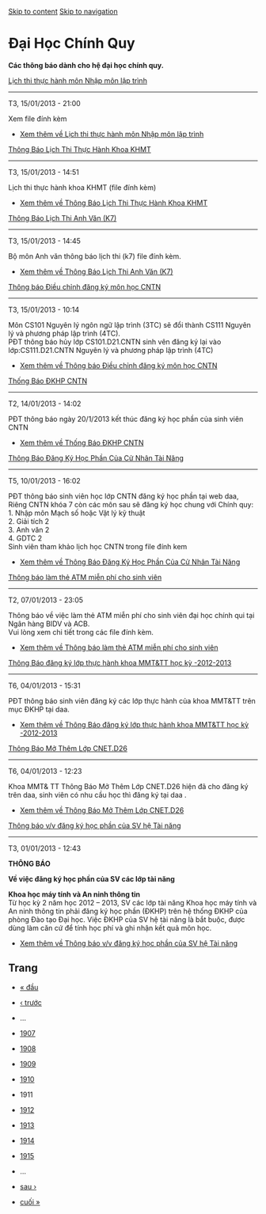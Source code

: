 [Skip to content](https://daa.uit.edu.vn/thongbaochinhquy?page=1910#main)
 [Skip to navigation](https://daa.uit.edu.vn/thongbaochinhquy?page=1910#main-nav)

Đại Học Chính Quy
=================

**Các thông báo dành cho hệ đại học chính quy.**

[Lịch thi thực hành môn Nhập môn lập trình](https://daa.uit.edu.vn/thongbao/lich-thi-thuc-hanh-mon-nhap-mon-lap-trinh)

-----------------------------------------------------------------------------------------------------------------------

T3, 15/01/2013 - 21:00

Xem file đính kèm

*   [Xem thêm về Lịch thi thực hành môn Nhập môn lập trình](https://daa.uit.edu.vn/thongbao/lich-thi-thuc-hanh-mon-nhap-mon-lap-trinh "Lịch thi thực hành môn Nhập môn lập trình")
    

[Thông Báo Lịch Thi Thực Hành Khoa KHMT](https://daa.uit.edu.vn/thongbao/thong-bao-lich-thi-thuc-hanh-khoa-khmt)

---------------------------------------------------------------------------------------------------------------------

T3, 15/01/2013 - 14:51

Lịch thi thực hành khoa KHMT (file đính kèm)

*   [Xem thêm về Thông Báo Lịch Thi Thực Hành Khoa KHMT](https://daa.uit.edu.vn/thongbao/thong-bao-lich-thi-thuc-hanh-khoa-khmt "Thông Báo Lịch Thi Thực Hành Khoa KHMT")
    

[Thông Báo Lịch Thi Anh Văn (K7)](https://daa.uit.edu.vn/thongbao/thong-bao-lich-thi-anh-van-k7)

---------------------------------------------------------------------------------------------------

T3, 15/01/2013 - 14:45

Bộ môn Anh văn thông báo lịch thi (k7) file đính kèm.

*   [Xem thêm về Thông Báo Lịch Thi Anh Văn (K7)](https://daa.uit.edu.vn/thongbao/thong-bao-lich-thi-anh-van-k7 "Thông Báo Lịch Thi Anh Văn  (K7)")
    

[Thông báo Điều chỉnh đăng ký môn học CNTN](https://daa.uit.edu.vn/thongbao/thong-bao-dieu-chinh-dang-ky-mon-hoc-cntn)

-------------------------------------------------------------------------------------------------------------------------

T3, 15/01/2013 - 10:14

Môn CS101 Nguyên lý ngôn ngữ lập trình (3TC) sẽ đổi thành CS111 Nguyên lý và phương pháp lập trình (4TC).  
PĐT thông báo hủy lớp CS101.D21.CNTN sinh vên đăng ký lại vào lớp:CS111.D21.CNTN Nguyên lý và phương pháp lập trình (4TC)

*   [Xem thêm về Thông báo Điều chỉnh đăng ký môn học CNTN](https://daa.uit.edu.vn/thongbao/thong-bao-dieu-chinh-dang-ky-mon-hoc-cntn "Thông báo Điều chỉnh đăng ký môn học CNTN")
    

[Thống Báo ĐKHP CNTN](https://daa.uit.edu.vn/thongbao/thong-bao-dkhp-cntn)

-----------------------------------------------------------------------------

T2, 14/01/2013 - 14:02

PĐT thông báo ngày 20/1/2013 kết thúc đăng ký học phần của sinh viên CNTN

*   [Xem thêm về Thống Báo ĐKHP CNTN](https://daa.uit.edu.vn/thongbao/thong-bao-dkhp-cntn "Thống Báo ĐKHP CNTN")
    

[Thông Báo Đăng Ký Học Phần Của Cử Nhân Tài Năng](https://daa.uit.edu.vn/thongbao/thong-bao-dang-ky-hoc-phan-cua-cu-nhan-tai-nang)

-----------------------------------------------------------------------------------------------------------------------------------

T5, 10/01/2013 - 16:02

PĐT thông báo sinh viên học lớp CNTN đăng ký học phần tại web daa,  
Riêng CNTN khóa 7 còn các môn sau sẽ đăng ký học chung với Chính quy:  
1\. Nhập môn Mạch số hoặc Vật lý kỹ thuật  
2\. Giải tích 2  
3\. Anh văn 2  
4\. GDTC 2  
Sinh viên tham khảo lịch học CNTN trong file đính kem

*   [Xem thêm về Thông Báo Đăng Ký Học Phần Của Cử Nhân Tài Năng](https://daa.uit.edu.vn/thongbao/thong-bao-dang-ky-hoc-phan-cua-cu-nhan-tai-nang "Thông Báo Đăng Ký Học Phần Của Cử Nhân Tài Năng")
    

[Thông báo làm thẻ ATM miễn phí cho sinh viên](https://daa.uit.edu.vn/thongbao/thong-bao-lam-atm-mien-phi-cho-sinh-vien)

-------------------------------------------------------------------------------------------------------------------------

T2, 07/01/2013 - 23:05

Thông báo về việc làm thẻ ATM miễn phí cho sinh viên đại học chính qui tại Ngân hàng BIDV và ACB.  
Vui lòng xem chi tiết trong các file đính kèm.

*   [Xem thêm về Thông báo làm thẻ ATM miễn phí cho sinh viên](https://daa.uit.edu.vn/thongbao/thong-bao-lam-atm-mien-phi-cho-sinh-vien "Thông báo làm thẻ ATM miễn phí cho sinh viên")
    

[Thông Báo đăng ký lớp thực hành khoa MMT&TT học kỳ -2012-2013](https://daa.uit.edu.vn/thongbao/thong-bao-dang-ky-lop-thuc-hanh-khoa-mmttt-hoc-ky-2012-2013)

-------------------------------------------------------------------------------------------------------------------------------------------------------------

T6, 04/01/2013 - 15:31

PĐT thông báo sinh viên đăng ký các lớp thực hành của khoa MMT&TT trên mục ĐKHP tại daa.

*   [Xem thêm về Thông Báo đăng ký lớp thực hành khoa MMT&TT học kỳ -2012-2013](https://daa.uit.edu.vn/thongbao/thong-bao-dang-ky-lop-thuc-hanh-khoa-mmttt-hoc-ky-2012-2013 "Thông Báo đăng ký lớp thực hành khoa MMT&TT học kỳ -2012-2013")
    

[Thông Báo Mở Thêm Lớp CNET.D26](https://daa.uit.edu.vn/thongbao/thong-bao-mo-them-lop-cnetd26)

------------------------------------------------------------------------------------------------

T6, 04/01/2013 - 12:23

Khoa MMT& TT Thông Báo Mở Thêm Lớp CNET.D26 hiện đã cho đăng ký trên daa, sinh viên có nhu cầu học thì đăng ký tại daa .

*   [Xem thêm về Thông Báo Mở Thêm Lớp CNET.D26](https://daa.uit.edu.vn/thongbao/thong-bao-mo-them-lop-cnetd26 "Thông Báo Mở Thêm Lớp CNET.D26")
    

[Thông báo v/v đăng ký học phần của SV hệ Tài năng](https://daa.uit.edu.vn/thongbao/thong-bao-vv-dang-ky-hoc-phan-cua-sv-he-tai-nang)

--------------------------------------------------------------------------------------------------------------------------------------

T3, 01/01/2013 - 12:43

**THÔNG BÁO**

**Về việc đăng ký học phần của SV các lớp tài năng**

**Khoa học máy tính và An ninh thông tin**  
Từ học kỳ 2 năm học 2012 – 2013, SV các lớp tài năng Khoa học máy tính và An ninh thông tin phải đăng ký học phần (ĐKHP) trên hệ thống ĐKHP của phòng Đào tạo Đại học. Việc ĐKHP của SV hệ tài năng là bắt buộc, được dùng làm căn cứ để tính học phí và ghi nhận kết quả môn học.

*   [Xem thêm về Thông báo v/v đăng ký học phần của SV hệ Tài năng](https://daa.uit.edu.vn/thongbao/thong-bao-vv-dang-ky-hoc-phan-cua-sv-he-tai-nang "Thông báo v/v đăng ký học phần của SV hệ Tài năng")
    

Trang
-----

*   [« đầu](https://daa.uit.edu.vn/thongbaochinhquy "Đến trang đầu tiên")
    
*   [‹ trước](https://daa.uit.edu.vn/thongbaochinhquy?page=1909 "Đến trang kế trước")
    
*   …
*   [1907](https://daa.uit.edu.vn/thongbaochinhquy?page=1906 "Đến trang 1907")
    
*   [1908](https://daa.uit.edu.vn/thongbaochinhquy?page=1907 "Đến trang 1908")
    
*   [1909](https://daa.uit.edu.vn/thongbaochinhquy?page=1908 "Đến trang 1909")
    
*   [1910](https://daa.uit.edu.vn/thongbaochinhquy?page=1909 "Đến trang 1910")
    
*   1911
*   [1912](https://daa.uit.edu.vn/thongbaochinhquy?page=1911 "Đến trang 1912")
    
*   [1913](https://daa.uit.edu.vn/thongbaochinhquy?page=1912 "Đến trang 1913")
    
*   [1914](https://daa.uit.edu.vn/thongbaochinhquy?page=1913 "Đến trang 1914")
    
*   [1915](https://daa.uit.edu.vn/thongbaochinhquy?page=1914 "Đến trang 1915")
    
*   …
*   [sau ›](https://daa.uit.edu.vn/thongbaochinhquy?page=1911 "Đến trang kế sau")
    
*   [cuối »](https://daa.uit.edu.vn/thongbaochinhquy?page=1923 "Đến trang cuối cùng")